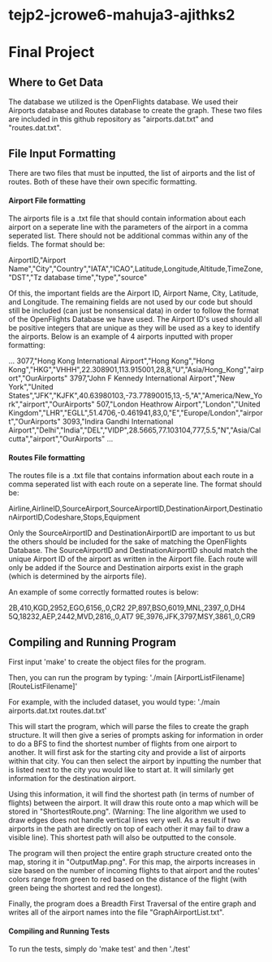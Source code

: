 # tejp2-jcrowe6-mahuja3-ajithks2
# Final Project

## Where to Get Data
The database we utilized is the OpenFlights database. We used their Airports database and Routes database to create the graph. These two files are included in this github repository as "airports.dat.txt" and "routes.dat.txt".

## File Input Formatting
There are two files that must be inputted, the list of airports and the list of routes. Both of these have their own specific formatting.

#### Airport File formatting
The airports file is a .txt file that should contain information about each airport on a seperate line with the parameters of the airport in a comma seperated list. There should not be additional commas within any of the fields. The format should be:

AirportID,"Airport Name","City","Country","IATA","ICAO",Latitude,Longitude,Altitude,TimeZone,"DST","Tz database time","type","source"

Of this, the important fields are the Airport ID, Airport Name, City, Latitude, and Longitude. The remaining fields are not used by our code but should still be included (can just be nonsensical data) in order to follow the format of the OpenFlights Database we have used. The Airport ID's used should all be positive integers that are unique as they will be used as a key to identify the airports. Below is an example of 4 airports inputted with proper formatting:

...
3077,"Hong Kong International Airport","Hong Kong","Hong Kong","HKG","VHHH",22.308901,113.915001,28,8,"U","Asia/Hong_Kong","airport","OurAirports"
3797,"John F Kennedy International Airport","New York","United States","JFK","KJFK",40.63980103,-73.77890015,13,-5,"A","America/New_York","airport","OurAirports"
507,"London Heathrow Airport","London","United Kingdom","LHR","EGLL",51.4706,-0.461941,83,0,"E","Europe/London","airport","OurAirports"
3093,"Indira Gandhi International Airport","Delhi","India","DEL","VIDP",28.5665,77.103104,777,5.5,"N","Asia/Calcutta","airport","OurAirports"
...

#### Routes File formatting
The routes file is a .txt file that contains information about each route in a comma seperated list with each route on a seperate line. The format should be:

Airline,AirlineID,SourceAirport,SourceAirportID,DestinationAirport,DestinationAirportID,Codeshare,Stops,Equipment

Only the SourceAirportID and DestinationAirportID are important to us but the others should be included for the sake of matching the OpenFlights Database. The SourceAirportID and DestinationAirportID should match the unique Airport ID of the airport as written in the Airport file. Each route will only be added if the Source and Destination airports exist in the graph (which is determined by the airports file).

An example of some correctly formatted routes is below:

2B,410,KGD,2952,EGO,6156,,0,CR2
2P,897,BSO,6019,MNL,2397,,0,DH4
5Q,18232,AEP,2442,MVD,2816,,0,AT7
9E,3976,JFK,3797,MSY,3861,,0,CR9

## Compiling and Running Program

First input 'make' to create the object files for the program.

Then, you can run the program by typing:
'./main [AirportListFilename] [RouteListFilename]'

For example, with the included dataset, you would type:
'./main airports.dat.txt routes.dat.txt'


This will start the program, which will parse the files to create the graph structure. It will then give a series of prompts asking for information in order to do a BFS to find the shortest number of flights from one airport to another. It will first ask for the starting city and provide a list of airports within that city. You can then select the airport by inputting the number that is listed next to the city you would like to start at. It will similarly get information for the destination airport.

Using this information, it will find the shortest path (in terms of number of flights) between the airport. It will draw this route onto a map which will be stored in "ShortestRoute.png". (Warning: The line algorithm we used to draw edges does not handle vertical lines very well. As a result if two airports in the path are directly on top of each other it may fail to draw a visible line). This shortest path will also be outputted to the console.

The program will then project the entire graph structure created onto the map, storing it in "OutputMap.png". For this map, the airports increases in size based on the number of incoming flights to that airport and the routes' colors range from green to red based on the distance of the flight (with green being the shortest and red the longest).

Finally, the program does a Breadth First Traversal of the entire graph and writes all of the airport names into the file "GraphAirportList.txt".

#### Compiling and Running Tests
To run the tests, simply do 'make test' and then './test'


